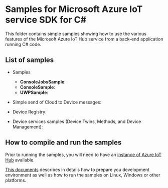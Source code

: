 # Samples for Microsoft Azure IoT service SDK for C\# #

This folder contains simple samples showing how to use the various features of the Microsoft Azure IoT Hub service from a back-end application running C# code.

## List of samples

* Samples
    * **ConsoleJobsSample**:
    * **ConsoleSample**: 
    * **UWPSample**: 

* Simple send of Cloud to Device messages:

* Device Registry:

* Device services samples (Device Twins, Methods, and Device Management):

## How to compile and run the samples

Prior to running the samples, you will need to have an [instance of Azure IoT Hub][lnk-setup-iot-hub]  available.

[This documents][devbox-setup] describes in details how to prepare you development environment as well as how to run the samples on Linux, Windows or other platforms.


[devbox-setup]: https://github.com/Azure/azure-iot-sdk-csharp/blob/master/device/doc/devbox_setup.md
[lnk-setup-iot-hub]: https://aka.ms/howtocreateazureiothub
